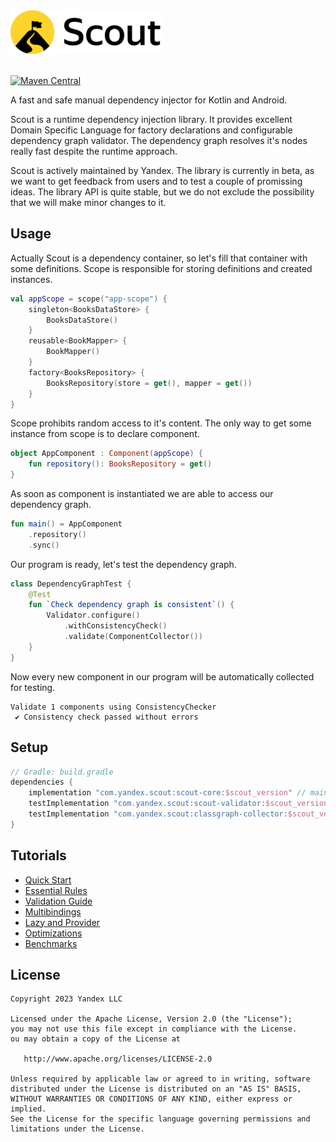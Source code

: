 <picture>
  <source media="(prefers-color-scheme: dark)" srcset="./docs/assets/scout-logo-dark.png">
  <img src="./docs/assets/scout-logo-light.png" alt="Swift logo" height="70">
</picture>

<div><br></div>

[![Maven Central][mavenbadge-svg]][mavencentral]

A fast and safe manual dependency injector for Kotlin and Android.

Scout is a runtime dependency injection library. It provides excellent Domain Specific 
Language for factory declarations and configurable dependency graph validator. The dependency 
graph resolves it's nodes really fast despite the runtime approach.

Scout is actively maintained by Yandex. The library is currently in beta, as we want to get 
feedback from users and to test a couple of promissing ideas. The library API is quite stable, 
but we do not exclude the possibility that we will make minor changes to it.

## Usage

Actually Scout is a dependency container, so let's fill that container with some definitions. 
Scope is responsible for storing definitions and created instances.
```kotlin
val appScope = scope("app-scope") {
    singleton<BooksDataStore> {
        BooksDataStore()
    }
    reusable<BookMapper> {
        BookMapper()
    }
    factory<BooksRepository> {
        BooksRepository(store = get(), mapper = get())
    }
}
```

Scope prohibits random access to it's content. The only way to get some instance from scope is 
to declare component.
```kotlin
object AppComponent : Component(appScope) {
    fun repository(): BooksRepository = get()
}
```

As soon as component is instantiated we are able to access our dependency graph.
```kotlin
fun main() = AppComponent
    .repository()
    .sync()
```

Our program is ready, let's test the dependency graph.
```kotlin
class DependencyGraphTest {
    @Test
    fun `Check dependency graph is consistent`() {
        Validator.configure()
            .withConsistencyCheck()
            .validate(ComponentCollector())
    }
}
```

Now every new component in our program will be automatically collected for testing.
```
Validate 1 components using ConsistencyChecker
 ✔ Consistency check passed without errors
```

## Setup
```groovy
// Gradle: build.gradle
dependencies {
    implementation "com.yandex.scout:scout-core:$scout_version" // main library
    testImplementation "com.yandex.scout:scout-validator:$scout_version" // validator and built-in checks
    testImplementation "com.yandex.scout:classgraph-collector:$scout_version" // built-in component collector
}
```

## Tutorials

- [Quick Start](docs/quick-start-guide.md)
- [Essential Rules](docs/essential-rules.md)
- [Validation Guide](docs/validation.md)
- [Multibindings](docs/multibindings.md)
- [Lazy and Provider](docs/deferred-requests.md)
- [Optimizations](docs/optimizations.md)
- [Benchmarks](docs/benchmarks.md)

## License
```
Copyright 2023 Yandex LLC

Licensed under the Apache License, Version 2.0 (the "License");
you may not use this file except in compliance with the License.
ou may obtain a copy of the License at

   http://www.apache.org/licenses/LICENSE-2.0

Unless required by applicable law or agreed to in writing, software
distributed under the License is distributed on an "AS IS" BASIS,
WITHOUT WARRANTIES OR CONDITIONS OF ANY KIND, either express or implied.
See the License for the specific language governing permissions and
limitations under the License.
```

[mavenbadge-svg]: https://badgen.net/maven/v/maven-central/com.yandex.scout/scout-core
[mavencentral]: https://search.maven.org/artifact/com.yandex.scout/scout-core

